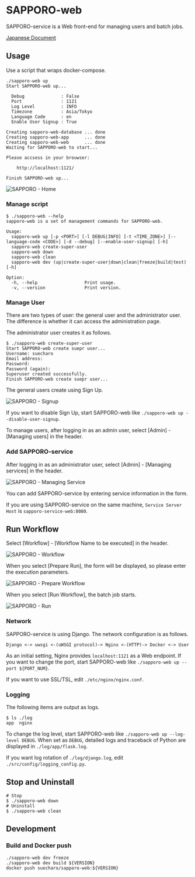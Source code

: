 # SAPPORO-web

SAPPORO-service is a Web front-end for managing users and batch jobs.

[Japanese Document](https://hackmd.io/s/r1_mSHn8V)

## Usage

Use a script that wraps docker-compose.

```shell
./sapporo-web up
Start SAPPORO-web up...

  Debug              : False
  Port               : 1121
  Log Level          : INFO
  Timezone           : Asia/Tokyo
  Language Code      : en
  Enable User Signup : True

Creating sapporo-web-database ... done
Creating sapporo-web-app      ... done
Creating sapporo-web-web      ... done
Waiting for SAPPORO-web to start...

Please accsess in your brouwser:

    http://localhost:1121/

Finish SAPPORO-web up...
```

![SAPPORO - Home](https://i.imgur.com/ebHAY8o.jpg)

### Manage script

```shell
$ ./sapporo-web --help
sapporo-web is a set of management commands for SAPPORO-web.

Usage:
  sapporo-web up [-p <PORT>] [-l DEBUG|INFO] [-t <TIME_ZONE>] [--language-code <CODE>] [-d --debug] [--enable-user-signup] [-h]
  sapporo-web create-super-user
  sapporo-web down
  sapporo-web clean
  sapporo-web dev (up|create-super-user|down|clean|freeze|build|test) [-h]

Option:
  -h, --help                  Print usage.
  -v, --version               Print version.
```

### Manage User

There are two types of user: the general user and the administrator user. The difference is whether it can access the administration page.

The administrator user creates it as follows.

```shell
$ ./sapporo-web create-super-user
Start SAPPORO-web create suepr user...
Username: suecharo
Email address:
Password:
Password (again):
Superuser created successfully.
Finish SAPPORO-web create suepr user...
```

The general users create using Sign Up.

![SAPPORO - Signup](https://i.imgur.com/fsAoJc9.jpg)

If you want to disable Sign Up, start SAPPORO-web like `./sapporo-web up --disable-user-signup`.

To manage users, after logging in as an admin user, select [Admin] - [Managing users] in the header.

### Add SAPPORO-service

After logging in as an administrator user, select [Admin] - [Managing services] in the header.

![SAPPORO - Managing Service](https://i.imgur.com/IaEqRo1.png)

You can add SAPPORO-service by entering service information in the form.

If you are using SAPPORO-service on the same machine, `Service Server Host` is `sapporo-service-web:8080`.

## Run Workflow

Select [Workflow] - [Workflow Name to be executed] in the header.

![SAPPORO - Workflow](https://i.imgur.com/qKk1oxz.png)

When you select [Prepare Run], the form will be displayed, so please enter the execution parameters.

![SAPPORO - Prepare Workflow](https://i.imgur.com/MXW3cn3.png)

When you select [Run Workflow], the batch job starts.

![SAPPORO - Run](https://i.imgur.com/qlvyMbt.png)

### Network

SAPPORO-service is using Django. The network configuration is as follows.

```text
Django <-> uwsgi <-(uWSGI protocol)-> Nginx <-(HTTP)-> Docker <-> User
```

As an initial setting, Nginx provides `localhost:1121` as a Web endpoint. If you want to change the port, start SAPPORO-web like `./sapporo-web up --port ${PORT_NUM}`.

If you want to use SSL/TSL, edit `./etc/nginx/nginx.conf`.

### Logging

The following items are output as logs.

```shell
$ ls ./log
app  nginx
```

To change the log level, start SAPPORO-web like `./sapporo-web up --log-level DEBUG`. When set as `DEBUG`, detailed logs and traceback of Python are displayed in `./log/app/flask.log`.

If you want log rotation of `./log/django.log`, edit `./src/config/logging_config.py`.

## Stop and Uninstall

```shell
# Stop
$ ./sapporo-web down
# Uninstall
$ ./sapporo-web clean
```

## Development

### Build and Docker push

```shell
./sapporo-web dev freeze
./sapporo-web dev build ${VERSION}
docker push suecharo/sapporo-web:${VERSION}
```
